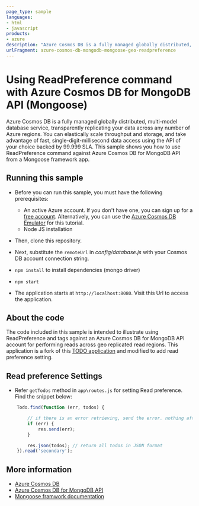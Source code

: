```yaml
---
page_type: sample
languages:
- html
- javascript
products:
- azure
description: "Azure Cosmos DB is a fully managed globally distributed, multi-model database service, transparently replicating your data across any number of Azure regions."
urlFragment: azure-cosmos-db-mongodb-mongoose-geo-readpreference
---
```


# Using ReadPreference command with Azure Cosmos DB for MongoDB API (Mongoose)

Azure Cosmos DB is a fully managed globally distributed, multi-model database service, transparently replicating your data across any number of Azure regions. You can elastically scale throughput and storage, and take advantage of fast, single-digit-millisecond data access using the API of your choice backed by 99.999 SLA. This sample shows you how to use ReadPreference command against Azure Cosmos DB for MongoDB API from a Mongoose framework app.

## Running this sample

* Before you can run this sample, you must have the following prerequisites:

   * An active Azure account. If you don't have one, you can sign up for a [free account](https://azure.microsoft.com/free/). Alternatively, you can use the [Azure Cosmos DB Emulator](https://docs.microsoft.com/azure/cosmos-db/local-emulator) for this tutorial.
   * Node JS installation

* Then, clone this repository.

* Next, substitute the `remoteUrl` in *config/database.js* with your Cosmos DB account connection string. 

* `npm install` to install dependencies (mongo driver)

* `npm start`

* The application starts at `http://localhost:8080`. Visit this Url to access the application.

## About the code

The code included in this sample is intended to illustrate using ReadPreference and tags against an Azure Cosmos DB for MongoDB API account for performing reads across geo replicated read regions. This application is a fork of this [TODO application](https://github.com/scotch-io/node-todo) and modified to add read preference setting.

## Read preference Settings

* Refer `getTodos` method in `app\routes.js` for setting Read preference. Find the snippet below:

```javascript
    Todo.find(function (err, todos) {

        // if there is an error retrieving, send the error. nothing after res.send(err) will execute
        if (err) {
            res.send(err);
        }

        res.json(todos); // return all todos in JSON format
    }).read('secondary');
```

## More information

- [Azure Cosmos DB](https://docs.microsoft.com/azure/cosmos-db/introduction)
- [Azure Cosmos DB for MongoDB API](https://docs.microsoft.com/azure/cosmos-db/mongodb-introduction)
- [Mongoose framwork documentation](http://mongoosejs.com/docs/api.html)
